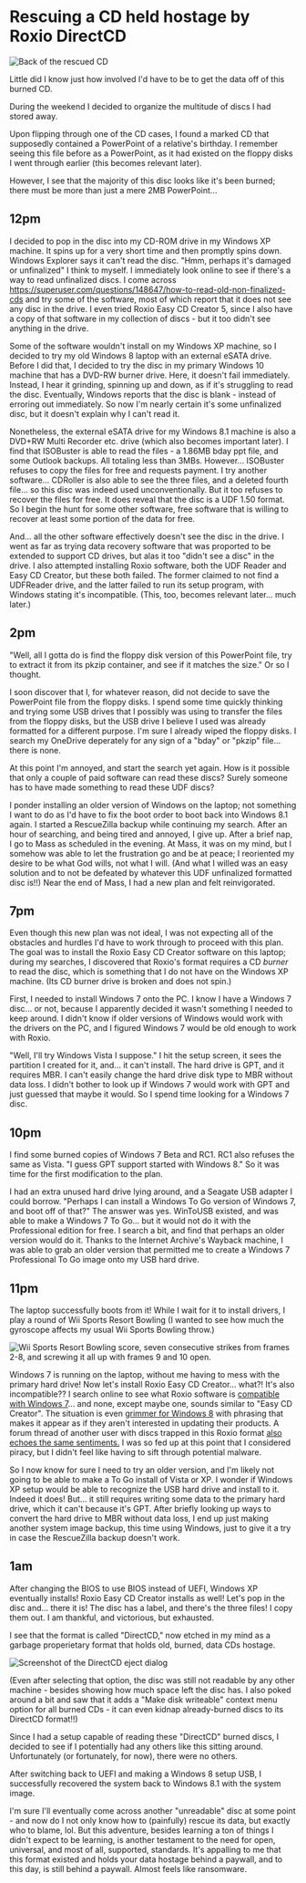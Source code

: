 # Rescuing a CD held hostage by Roxio DirectCD

![Back of the rescued CD]()

Little did I know just how involved I'd have to be to get the data off of this burned CD.

During the weekend I decided to organize the multitude of discs I had stored away.

Upon flipping through one of the CD cases, I found a marked CD that supposedly contained a PowerPoint of a relative's birthday. I remember seeing this file before as a PowerPoint, as it had existed on the floppy disks I went through earlier (this becomes relevant later).

However, I see that the majority of this disc looks like it's been burned; there must be more than just a mere 2MB PowerPoint...

## 12pm

I decided to pop in the disc into my CD-ROM drive in my Windows XP machine. It spins up for a very short time and then promptly spins down. Windows Explorer says it can't read the disc. "Hmm, perhaps it's damaged or unfinalized" I think to myself. I immediately look online to see if there's a way to read unfinalized discs. I come across https://superuser.com/questions/148647/how-to-read-old-non-finalized-cds and try some of the software, most of which report that it does not see any disc in the drive. I even tried Roxio Easy CD Creator 5, since I also have a copy of that software in my collection of discs - but it too didn't see anything in the drive.

Some of the software wouldn't install on my Windows XP machine, so I decided to try my old Windows 8 laptop with an external eSATA drive. Before I did that, I decided to try the disc in my primary Windows 10 machine that has a DVD-RW burner drive. Here, it doesn't fail immediately. Instead, I hear it grinding, spinning up and down, as if it's struggling to read the disc. Eventually, Windows reports that the disc is blank - instead of erroring out immediately. So now I'm nearly certain it's some unfinalized disc, but it doesn't explain why I can't read it.

Nonetheless, the external eSATA drive for my Windows 8.1 machine is also a DVD+RW Multi Recorder etc. drive (which also becomes important later). I find that ISOBuster is able to read the files - a 1.86MB bday ppt file, and some Outlook backups. All totaling less than 3MBs. However... ISOBuster refuses to copy the files for free and requests payment. I try another software... CDRoller is also able to see the three files, and a deleted fourth file... so this disc was indeed used unconventionally. But it too refuses to recover the files for free. It does reveal that the disc is a UDF 1.50 format. So I begin the hunt for some other software, free software that is willing to recover at least some portion of the data for free.

And... all the other software effectively doesn't see the disc in the drive. I went as far as trying data recovery software that was proported to be extended to support CD drives, but alas it too "didn't see a disc" in the drive. I also attempted installing Roxio software, both the UDF Reader and Easy CD Creator, but these both failed. The former claimed to not find a UDFReader drive, and the latter failed to run its setup program, with Windows stating it's incompatible. (This, too, becomes relevant later... much later.)

## 2pm

"Well, all I gotta do is find the floppy disk version of this PowerPoint file, try to extract it from its pkzip container, and see if it matches the size." Or so I thought.

I soon discover that I, for whatever reason, did not decide to save the PowerPoint file from the floppy disks. I spend some time quickly thinking and trying some USB drives that I possibly was using to transfer the files from the floppy disks, but the USB drive I believe I used was already formatted for a different purpose. I'm sure I already wiped the floppy disks. I search my OneDrive deperately for any sign of a "bday" or "pkzip" file... there is none.

At this point I'm annoyed, and start the search yet again. How is it possible that only a couple of paid software can read these discs? Surely someone has to have made something to read these UDF discs?

I ponder installing an older version of Windows on the laptop; not something I want to do as I'd have to fix the boot order to boot back into Windows 8.1 again. I started a RescueZilla backup while continuing my search. After an hour of searching, and being tired and annoyed, I give up. After a brief nap, I go to Mass as scheduled in the evening. At Mass, it was on my mind, but I somehow was able to let the frustration go and be at peace; I reoriented my desire to be what God wills, not what I will. (And what I willed was an easy solution and to not be defeated by whatever this UDF unfinalized formatted disc is!!) Near the end of Mass, I had a new plan and felt reinvigorated.

## 7pm

Even though this new plan was not ideal, I was not expecting all of the obstacles and hurdles I'd have to work through to proceed with this plan. The goal was to install the Roxio Easy CD Creator software on this laptop; during my searches, I discovered that Roxio's format requires a CD _burner_ to read the disc, which is something that I do not have on the Windows XP machine. (Its CD burner drive is broken and does not spin.)

First, I needed to install Windows 7 onto the PC. I know I have a Windows 7 disc... or not, because I apparently decided it wasn't something I needed to keep around. I didn't know if older versions of Windows would work with the drivers on the PC, and I figured Windows 7 would be old enough to work with Roxio.

"Well, I'll try Windows Vista I suppose." I hit the setup screen, it sees the partition I created for it, and... it can't install. The hard drive is GPT, and it requires MBR. I can't easily change the hard drive disk type to MBR without data loss. I didn't bother to look up if Windows 7 would work with GPT and just guessed that maybe it would. So I spend time looking for a Windows 7 disc.

## 10pm

I find some burned copies of Windows 7 Beta and RC1. RC1 also refuses the same as Vista. "I guess GPT support started with Windows 8." So it was time for the first modification to the plan.

I had an extra unused hard drive lying around, and a Seagate USB adapter I could borrow. "Perhaps I can install a Windows To Go version of Windows 7, and boot off of that?" The answer was yes. WinToUSB existed, and was able to make a Windows 7 To Go... but it would not do it with the Professional edition for free. I search a bit, and find that perhaps an older version would do it. Thanks to the Internet Archive's Wayback machine, I was able to grab an older version that permitted me to create a Windows 7 Professional To Go image onto my USB hard drive.

## 11pm

The laptop successfully boots from it! While I wait for it to install drivers, I play a round of Wii Sports Resort Bowling (I wanted to see how much the gyroscope affects my usual Wii Sports Bowling throw.)

![Wii Sports Resort Bowling score, seven consecutive strikes from frames 2-8, and screwing it all up with frames 9 and 10 open.]()

Windows 7 is running on the laptop, without me having to mess with the primary hard drive! Now let's install Roxio Easy CD Creator... what?! It's also incompatible?? I search online to see what Roxio software is [compatible with Windows 7](https://kb.corel.com/en/128418)... and none, except maybe one, sounds similar to "Easy CD Creator". The situation is even [grimmer for Windows 8](https://kb.corel.com/en/128423) with phrasing that makes it appear as if they aren't interested in updating their products. A forum thread of another user with discs trapped in this Roxio format [also echoes the same sentiments.](https://www.sevenforums.com/music-pictures-video/354631-roxio-easy-cd-creator-v-6-1-a.html) I was so fed up at this point that I considered piracy, but I didn't feel like having to sift through potential malware.

So I now know for sure I need to try an older version, and I'm likely not going to be able to make a To Go install of Vista or XP. I wonder if Windows XP setup would be able to recognize the USB hard drive and install to it. Indeed it does! But... it still requires writing some data to the primary hard drive, which it can't because it's GPT. After briefly looking up ways to convert the hard drive to MBR without data loss, I end up just making another system image backup, this time using Windows, just to give it a try in case the RescueZilla backup doesn't work.

## 1am

After changing the BIOS to use BIOS instead of UEFI, Windows XP eventually installs! Roxio Easy CD Creator installs as well! Let's pop in the disc and... there it is! The disc has a label, and there's the three files! I copy them out. I am thankful, and victorious, but exhausted.

I see that the format is called "DirectCD," now etched in my mind as a garbage properietary format that holds old, burned, data CDs hostage.

![Screenshot of the DirectCD eject dialog]()

(Even after selecting that option, the disc was still not readable by any other machine - besides showing how much space left the disc has. I also poked around a bit and saw that it adds a "Make disk writeable" context menu option for all burned CDs - it can even kidnap already-burned discs to its DirectCD format!!)

Since I had a setup capable of reading these "DirectCD" burned discs, I decided to see if I potentially had any others like this sitting around. Unfortunately (or fortunately, for now), there were no others.

After switching back to UEFI and making a Windows 8 setup USB, I successfully recovered the system back to Windows 8.1 with the system image.

I'm sure I'll eventually come across another "unreadable" disc at some point - and now do I not only know how to (painfully) rescue its data, but exactly who to blame, lol. But this adventure, besides learning a ton of things I didn't expect to be learning, is another testament to the need for open, universal, and most of all, supported, standards. It's appalling to me that this format existed and holds your data hostage behind a paywall, and to this day, is still behind a paywall. Almost feels like ransomware.